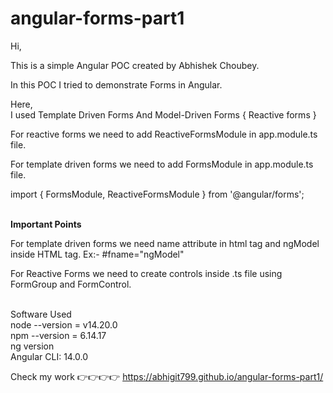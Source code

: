 # angular-forms-part1


Hi, <br/>

This is a simple Angular POC created by Abhishek Choubey. <br/>

In this POC I tried to demonstrate Forms in Angular. <br/>

Here, <br/>
I used Template Driven Forms And Model-Driven Forms { Reactive forms } <br/>
 
For reactive forms we need to add ReactiveFormsModule in app.module.ts file. <br/>

For template driven forms we need to add  FormsModule in app.module.ts file. <br/>

import { FormsModule, ReactiveFormsModule } from '@angular/forms'; <br/><br/>

<b> Important Points </b> <br>

For template driven forms we need name attribute in html tag and ngModel inside HTML tag. Ex:- #fname="ngModel"  <br/>

For Reactive Forms we need to create controls inside .ts file using FormGroup and FormControl. <br/><br/>

Software Used <br/>
node --version = v14.20.0 <br/>
npm --version = 6.14.17 <br/>
ng version <br/>
Angular CLI: 14.0.0 <br/>

Check my work 👉👉👉👉 https://abhigit799.github.io/angular-forms-part1/
